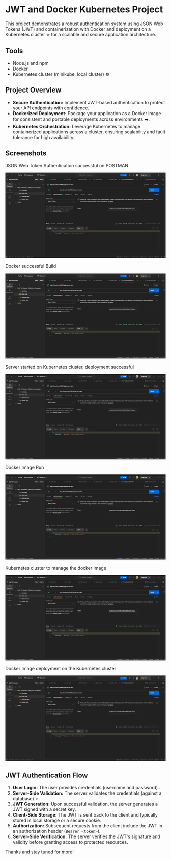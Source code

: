# JWT and Docker Kubernetes Project

This project demonstrates a robust authentication system using JSON Web Tokens (JWT)  and containerization with Docker and deployment on a Kubernetes cluster ⎈ for a scalable and secure application architecture.

## Tools

- Node.js and npm
- Docker 
- Kubernetes cluster (minikube, local cluster) ☸️

## Project Overview

- **Secure Authentication:** Implement JWT-based authentication to protect your API endpoints with confidence.
- **Dockerized Deployment:** Package your application as a Docker image for consistent and portable deployments across environments ➡️.
- **Kubernetes Orchestration:** Leverage Kubernetes to manage containerized applications across a cluster, ensuring scalability and fault tolerance for high availability.

## Screenshots

JSON Web Token Authentication successful on POSTMAN

![](images/SS_01.png)

Docker successful Build

![](images/SS_01.png)

Server started on Kubernetes cluster, deployment successful

![](images/SS_01.png)

Docker Image Run

![](images/SS_01.png)

Kubernetes cluster to manage the docker image

![](images/SS_01.png)

Docker Image deployment on the Kubernetes cluster

![](images/SS_01.png)

## JWT Authentication Flow

1. **User Login:** The user provides credentials (username and password) .
2. **Server-Side Validation:** The server validates the credentials (against a database) ️‍♀️.
3. **JWT Generation:** Upon successful validation, the server generates a JWT signed with a secret key.
4. **Client-Side Storage:** The JWT is sent back to the client and typically stored in local storage or a secure cookie.
5. **Authorization:** Subsequent requests from the client include the JWT in an authorization header (`Bearer <token>`).
6. **Server-Side Verification:** The server verifies the JWT's signature and validity before granting access to protected resources.

Thanks and stay tuned for more!
